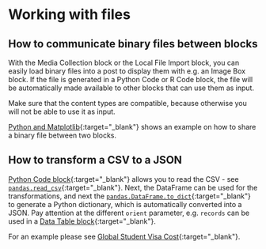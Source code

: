 # Working with files

## How to communicate binary files between blocks

With the Media Collection block or the Local File Import block, you can easily load binary files into a post to display them with e.g. an Image Box block.
If the file is generated in a Python Code or R Code block, the file will be automatically made available to other blocks that can use them as input.

Make sure that the content types are compatible, because otherwise you will not be able to use it as input.

[Python and Matplotlib](https://inseri.swiss/2023/06/python-and-matplotlib/){:target="\_blank"} shows an example on how to share a binary file between two blocks.

## How to transform a CSV to a JSON

[Python Code block](../blocks/python.md){:target="\_blank"} allows you to read the CSV - see [`pandas.read_csv`](https://pandas.pydata.org/docs/reference/api/pandas.read_csv.html#pandas-read-csv){:target="\_blank"}. Next, the DataFrame can be used for the transformations, and next the [`pandas.DataFrame.to_dict`](https://pandas.pydata.org/docs/reference/api/pandas.DataFrame.to_dict.html#pandas.DataFrame.to_dict){:target="\_blank"} to generate a Python dictionary, which is automatically converted into a JSON. Pay attention at the different `orient` parameter, e.g. `records` can be used in a [Data Table block](../blocks/dataTable.md){:target="\_blank"}.

For an example please see [Global Student Visa Cost](https://inseri.swiss/2024/05/global-student-visa-cost/){:target="\_blank"}.
